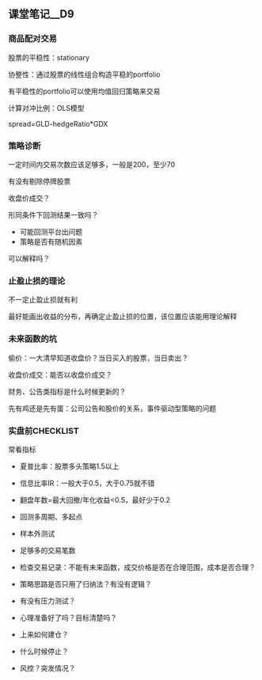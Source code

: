## 课堂笔记__D9

### 商品配对交易

股票的平稳性：stationary

协整性：通过股票的线性组合构造平稳的portfolio

有平稳性的portfolio可以使用均值回归策略来交易

计算对冲比例：OLS模型

spread=GLD-hedgeRatio*GDX



### 策略诊断

一定时间内交易次数应该足够多，一般是200，至少70

有没有剔除停牌股票

收盘价成交？

形同条件下回测结果一致吗？

-  可能回测平台出问题
-  策略是否有随机因素

可以解释吗？

### 止盈止损的理论

不一定止盈止损就有利

最好能画出收益的分布，再确定止盈止损的位置，该位置应该能用理论解释

### 未来函数的坑

偷价：一大清早知道收盘价？当日买入的股票，当日卖出？

收盘价成交：能否以收盘价成交？

财务、公告类指标是什么时候更新的？

先有鸡还是先有蛋：公司公告和股价的关系，事件驱动型策略的问题

### 实盘前CHECKLIST

常看指标

-  夏普比率：股票多头策略1.5以上

-  信息比率IR：一般大于0.5，大于0.75就不错

-  翻盘年数=最大回撤/年化收益<0.5，最好少于0.2

   

-  回测多周期、多起点

-  样本外测试

-  足够多的交易笔数

-  检查交易记录：不能有未来函数，成交价格是否在合理范围，成本是否合理？

-  策略思路是否只用了归纳法？有没有逻辑？

-  有没有压力测试？

-  心理准备好了吗？目标清楚吗？

-  上来如何建仓？

-  什么时候停止？

-  风控？突发情况？